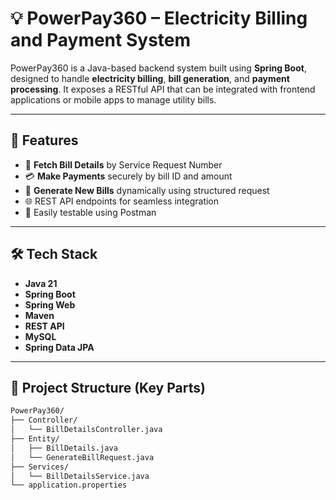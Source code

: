 # 💡 PowerPay360 – Electricity Billing and Payment System

PowerPay360 is a Java-based backend system built using **Spring Boot**, designed to handle **electricity billing**, **bill generation**, and **payment processing**. It exposes a RESTful API that can be integrated with frontend applications or mobile apps to manage utility bills.

---

## 🚀 Features

- 🔎 **Fetch Bill Details** by Service Request Number  
- 💳 **Make Payments** securely by bill ID and amount  
- 🧾 **Generate New Bills** dynamically using structured request  
- 🌐 REST API endpoints for seamless integration  
- 🧪 Easily testable using Postman

---

## 🛠️ Tech Stack

- **Java 21**
- **Spring Boot**
- **Spring Web**
- **Maven**
- **REST API**
- **MySQL**
- **Spring Data JPA**

---

## 📁 Project Structure (Key Parts)

```bash
PowerPay360/
├── Controller/
│   └── BillDetailsController.java
├── Entity/
│   ├── BillDetails.java
│   └── GenerateBillRequest.java
├── Services/
│   └── BillDetailsService.java
└── application.properties
